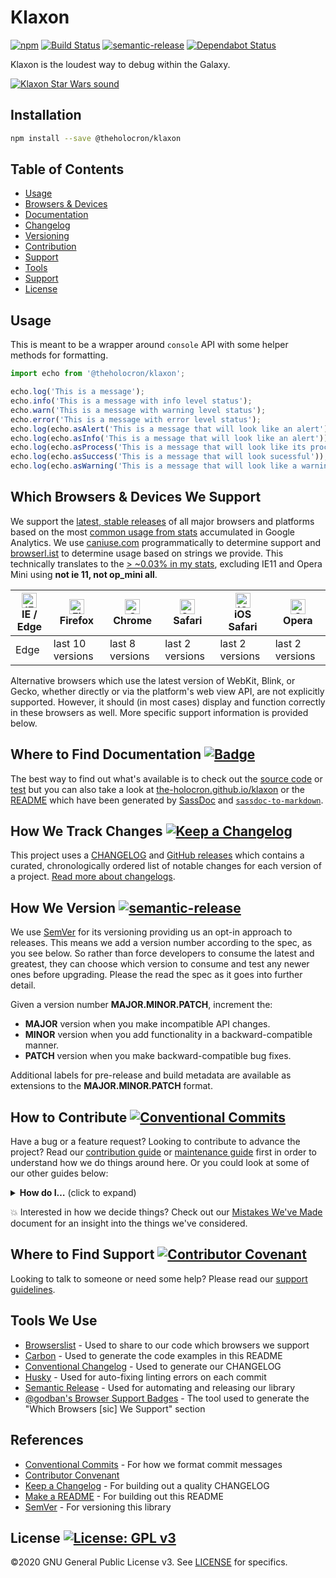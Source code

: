 # Klaxon

[![npm](https://img.shields.io/npm/v/@theholocron/klaxon?color=red)](https://www.npmjs.com/package/@theholocron/klaxon) [![Build Status](https://github.com/the-holocron/klaxon/workflows/CI/badge.svg)](https://github.com/the-holocron/klaxon/actions?workflow=CI) [![semantic-release](https://img.shields.io/badge/%20%20%F0%9F%93%A6%F0%9F%9A%80-semantic--release-e10079.svg)](https://github.com/semantic-release/semantic-release) [![Dependabot Status](https://api.dependabot.com/badges/status?host=github&repo=the-holocron/klaxon)](https://dependabot.com)

Klaxon is the loudest way to debug within the Galaxy.

[![Klaxon Star Wars sound](https://img.youtube.com/vi/b_xVxBG20nY/0.jpg)](https://www.youtube.com/watch?v=b_xVxBG20nY)

## Installation

```bash
npm install --save @theholocron/klaxon
```

## Table of Contents

* [Usage](#usage)
* [Browsers & Devices](#which-browsers-devices-we-support)
* [Documentation](#where-to-find-documentation)
* [Changelog](#how-we-track-changes)
* [Versioning](#how-we-version)
* [Contribution](#how-to-contribute)
* [Support](#where-to-find-suport)
* [Tools](#tools-we-use)
* [Support](#where-to-find-suport)
* [License](#license)

## Usage

This is meant to be a wrapper around `console` API with some helper methods for formatting.

```javascript
import echo from '@theholocron/klaxon';

echo.log('This is a message');
echo.info('This is a message with info level status');
echo.warn('This is a message with warning level status');
echo.error('This is a message with error level status');
echo.log(echo.asAlert('This is a message that will look like an alert'));
echo.log(echo.asInfo('This is a message that will look like an alert'));
echo.log(echo.asProcess('This is a message that will look like its processing'));
echo.log(echo.asSuccess('This is a message that will look sucessful'));
echo.log(echo.asWarning('This is a message that will look like a warning'));
```

## Which Browsers & Devices We Support

We support the [latest, stable releases](https://browserl.ist/?q=%3E+5%25+in+US%2C+not+ie+11%2C+not+op_mini+all) of all major browsers and platforms based on the most [common usage from stats](./browserslist-stats.json) accumulated in Google Analytics. We use [caniuse.com](https://caniuse.com/) programmatically to determine support and [browserl.ist](http://browserl.ist/) to determine usage based on strings we provide. This technically translates to the [> ~0.03% in my stats](http://browserl.ist/?q=%3E+5%25++in+US), excluding IE11 and Opera Mini using **not ie 11, not op_mini all**.

| [<img src="https://raw.githubusercontent.com/alrra/browser-logos/master/src/edge/edge_48x48.png" alt="IE / Edge" width="24px" height="24px" />](http://godban.github.io/browsers-support-badges/)<br>IE / Edge | [<img src="https://raw.githubusercontent.com/alrra/browser-logos/master/src/firefox/firefox_48x48.png" alt="Firefox" width="24px" height="24px" />](http://godban.github.io/browsers-support-badges/)<br>Firefox | [<img src="https://raw.githubusercontent.com/alrra/browser-logos/master/src/chrome/chrome_48x48.png" alt="Chrome" width="24px" height="24px" />](http://godban.github.io/browsers-support-badges/)<br>Chrome | [<img src="https://raw.githubusercontent.com/alrra/browser-logos/master/src/safari/safari_48x48.png" alt="Safari" width="24px" height="24px" />](http://godban.github.io/browsers-support-badges/)<br>Safari | [<img src="https://raw.githubusercontent.com/alrra/browser-logos/master/src/safari-ios/safari-ios_48x48.png" alt="iOS Safari" width="24px" height="24px" />](http://godban.github.io/browsers-support-badges/)<br>iOS Safari | [<img src="https://raw.githubusercontent.com/alrra/browser-logos/master/src/opera/opera_48x48.png" alt="Opera" width="24px" height="24px" />](http://godban.github.io/browsers-support-badges/)<br>Opera |
| --------- | --------- | --------- | --------- | --------- | --------- |
| Edge| last 10 versions| last 8 versions| last 2 versions| last 2 versions| last 2 versions

Alternative browsers which use the latest version of WebKit, Blink, or Gecko, whether directly or via the platform's web view API, are not explicitly supported. However, it should (in most cases) display and function correctly in these browsers as well. More specific support information is provided below.

## Where to Find Documentation [![Badge](https://github.com/storybookjs/brand/raw/master/badge/badge-storybook.svg?sanitize=true)](https://storybook.js.org/)

The best way to find out what's available is to check out the [source code](./src/) or [test](./test/) but you can also take a look at [the-holocron.github.io/klaxon](http://the-holocron.github.io/klaxon/) or the [README](./src/README.md) which have been generated by [SassDoc](http://sassdoc.com) and [`sassdoc-to-markdown`](https://github.com/hidoo/unit-sass/blob/master/packages/sassdoc-to-markdown).

## How We Track Changes [![Keep a Changelog](https://img.shields.io/badge/Keep%20a%20Changelog-1.0.0-orange)](https://keepachangelog.com/en/1.0.0/)

This project uses a [CHANGELOG](./CHANGELOG.md) and [GitHub releases](https://help.github.com/en/github/administering-a-repository/about-releases) which contains a curated, chronologically ordered list of notable changes for each version of a project. [Read more about changelogs](https://keepachangelog.com/en/1.0.0/).

## How We Version [![semantic-release](https://img.shields.io/badge/%20%20%F0%9F%93%A6%F0%9F%9A%80-semantic--release-e10079.svg)](https://github.com/semantic-release/semantic-release)

We use [SemVer](https://semver.org/) for its versioning providing us an opt-in approach to releases. This means we add a version number according to the spec, as you see below. So rather than force developers to consume the latest and greatest, they can choose which version to consume and test any newer ones before upgrading. Please the read the spec as it goes into further detail.

Given a version number **MAJOR.MINOR.PATCH**, increment the:

* **MAJOR** version when you make incompatible API changes.
* **MINOR** version when you add functionality in a backward-compatible manner.
* **PATCH** version when you make backward-compatible bug fixes.

Additional labels for pre-release and build metadata are available as extensions to the **MAJOR.MINOR.PATCH** format.

## How to Contribute [![Conventional Commits](https://img.shields.io/badge/Conventional%20Commits-1.0.0-yellow.svg)](https://conventionalcommits.org)

Have a bug or a feature request? Looking to contribute to advance the project? Read our [contribution guide](./github/CONTRIBUTING.md) or [maintenance guide](./.github/MAINTAINING.md) first in order to understand how we do things around here. Or you could look at some of our other guides below:

<details>
  <summary><strong>How do I…</strong> (click to expand)</summary>

* [Ask or Say Something?](./.github/SUPPORT.md)
  * [Request Support](./.github/SUPPORT.md#request-support)
  * [Report an Error or Bug](./.github/SUPPORT.md#report-an-error-or-bug)
  * [Request a Feature](./.github/SUPPORT.md#request-a-feature)
* [Make Something?](./.github/CONTRIBUTING.md)
  * [Setup the Project](./.github/CONTRIBUTING.md#get-started)
  * [Create an Issue](./.github/CONTRIBUTING.md#creating-a-good-issue)
  * [Create a Feature Request](./.github/CONTRIBUTING.md#create-a-good-feature-request)
  * [Contribute Documentation](./.github/CONTRIBUTING.md#contribute-to-documentation)
  * [Contribute Code](./.github/CONTRIBUTING.md#create-a-pull-request)
  * [Join the Team](./.github/CONTRIBUTING.md#join-the-team)
* [Manage Something](./.github/MAINTAINING.md)
  * [Provide Support on Issues](./.github/MAINTAINING.md#provide-support-on-issues)
  * [Label Issues](./.github/MAINTAINING.md#label-issues)
  * [Clean Up Issues and PRs](./.github/MAINTAINING.md#clean-up-issues-and-prs)
  * [Create a Pull Request](./.github/MAINTAINING.md#create-a-pull-request)
  * [Review Pull Requests](./.github/MAINTAINING.md#review-pull-requests)
  * [Merge Pull Requests](./.github/MAINTAINING.md#merge-pull-requests)
  * [Tag a Release](./.github/MAINTAINING.md#tag-a-release)
  * [Release a Version](./.github/MAINTAINING.md#release-a-version)

</details>

:boom: Interested in how we decide things? Check out our [Mistakes We've Made](https://github.com/the-holocron/klaxon/wiki/Mistakes-We've-Made) document for an insight into the things we've considered.

## Where to Find Support [![Contributor Covenant](https://img.shields.io/badge/Contributor%20Covenant-v2.0%20adopted-ff69b4.svg)](code_of_conduct.md)

Looking to talk to someone or need some help? Please read our [support guidelines](./.github/SUPPORT.md).

## Tools We Use

* [Browserslist](https://github.com/browserslist/browserslist) - Used to share to our code which browsers we support
* [Carbon](https://carbon.now.sh/) - Used to generate the code examples in this README
* [Conventional Changelog](https://github.com/conventional-changelog/conventional-changelog) - Used to generate our CHANGELOG
* [Husky](https://github.com/typicode/husky) - Used for auto-fixing linting errors on each commit
* [Semantic Release](https://semantic-release.gitbook.io/semantic-release/) - Used for automating and releasing our library
* [@godban's Browser Support Badges](https://godban.github.io/browsers-support-badges) - The tool used to generate the "Which Browsers [sic] We Support" section

## References

* [Conventional Commits](https://www.conventionalcommits.org/en/v1.0.0/) - For how we format commit messages
* [Contributor Convenant](https://www.contributor-covenant.org)
* [Keep a Changelog](https://keepachangelog.com/en/1.0.0/) - For building out a quality CHANGELOG
* [Make a README](https://www.makeareadme.com/) - For building out this README
* [SemVer](https://semver.org/) - For versioning this library

## License [![License: GPL v3](https://img.shields.io/badge/License-GPLv3-blue.svg)](https://www.gnu.org/licenses/gpl-3.0)

©2020 GNU General Public License v3. See [LICENSE](./LICENSE.md) for specifics.
